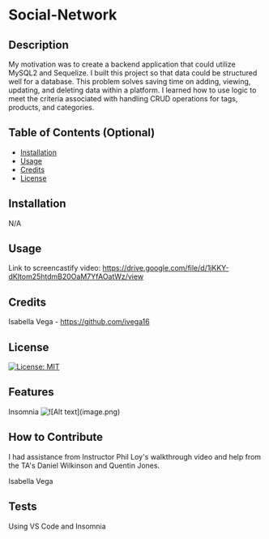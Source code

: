 # Social-Network

## Description

My motivation was to create a backend application that could utilize MySQL2 and Sequelize. I built this project so that data could be structured well for a database. This problem solves saving time on adding, viewing, updating, and deleting data within a platform. I learned how to use logic to meet the criteria associated with handling CRUD operations for tags, products, and categories. 

## Table of Contents (Optional)

- [Installation](#installation)
- [Usage](#usage)
- [Credits](#credits)
- [License](#license)

## Installation

N/A

## Usage

Link to screencastify video: https://drive.google.com/file/d/1jKKY-dKltom25htdmB20OaM7YfAOatWz/view

## Credits

Isabella Vega - https://github.com/ivega16

## License

[![License: MIT](https://img.shields.io/badge/License-MIT-yellow.svg)](https://opensource.org/licenses/MIT)


## Features

Insomnia
![!\[Alt text\](image.png)](<images/Screenshot 2023-11-30 at 10.05.07 PM.png>)


## How to Contribute

I had assistance from Instructor Phil Loy's walkthrough video and help from the TA's Daniel Wilkinson and Quentin Jones.

Isabella Vega

## Tests

Using VS Code and Insomnia
